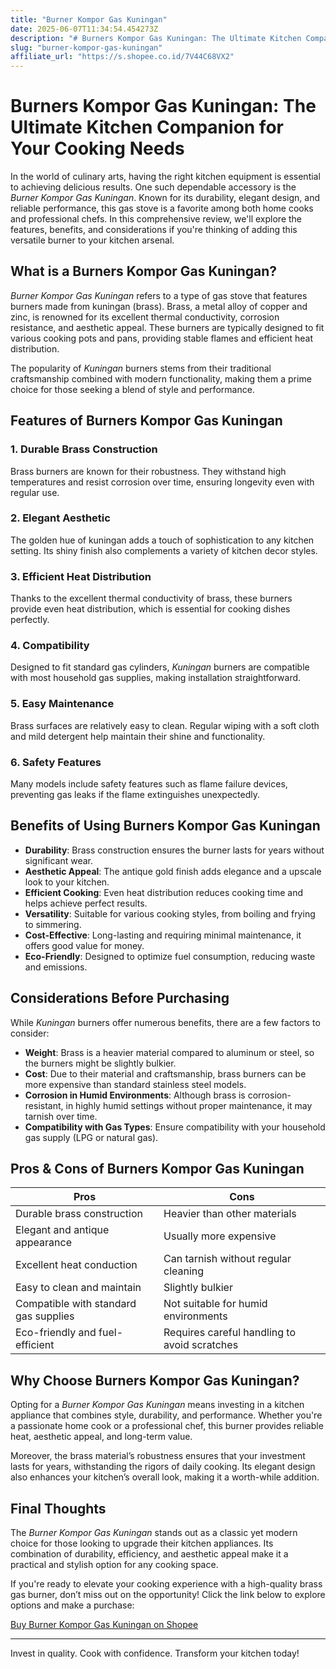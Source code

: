 ```yaml
---
title: "Burner Kompor Gas Kuningan"
date: 2025-06-07T11:34:54.454273Z
description: "# Burners Kompor Gas Kuningan: The Ultimate Kitchen Companion for Your Cooking Needs..."
slug: "burner-kompor-gas-kuningan"
affiliate_url: "https://s.shopee.co.id/7V44C68VX2"
---
```

# Burners Kompor Gas Kuningan: The Ultimate Kitchen Companion for Your Cooking Needs

In the world of culinary arts, having the right kitchen equipment is essential to achieving delicious results. One such dependable accessory is the *Burner Kompor Gas Kuningan*. Known for its durability, elegant design, and reliable performance, this gas stove is a favorite among both home cooks and professional chefs. In this comprehensive review, we'll explore the features, benefits, and considerations if you're thinking of adding this versatile burner to your kitchen arsenal.

## What is a Burners Kompor Gas Kuningan?

*Burner Kompor Gas Kuningan* refers to a type of gas stove that features burners made from kuningan (brass). Brass, a metal alloy of copper and zinc, is renowned for its excellent thermal conductivity, corrosion resistance, and aesthetic appeal. These burners are typically designed to fit various cooking pots and pans, providing stable flames and efficient heat distribution.

The popularity of *Kuningan* burners stems from their traditional craftsmanship combined with modern functionality, making them a prime choice for those seeking a blend of style and performance.

## Features of Burners Kompor Gas Kuningan

### 1. Durable Brass Construction
Brass burners are known for their robustness. They withstand high temperatures and resist corrosion over time, ensuring longevity even with regular use.

### 2. Elegant Aesthetic
The golden hue of kuningan adds a touch of sophistication to any kitchen setting. Its shiny finish also complements a variety of kitchen decor styles.

### 3. Efficient Heat Distribution
Thanks to the excellent thermal conductivity of brass, these burners provide even heat distribution, which is essential for cooking dishes perfectly.

### 4. Compatibility
Designed to fit standard gas cylinders, *Kuningan* burners are compatible with most household gas supplies, making installation straightforward.

### 5. Easy Maintenance
Brass surfaces are relatively easy to clean. Regular wiping with a soft cloth and mild detergent help maintain their shine and functionality.

### 6. Safety Features
Many models include safety features such as flame failure devices, preventing gas leaks if the flame extinguishes unexpectedly.

## Benefits of Using Burners Kompor Gas Kuningan

- **Durability**: Brass construction ensures the burner lasts for years without significant wear.
- **Aesthetic Appeal**: The antique gold finish adds elegance and a upscale look to your kitchen.
- **Efficient Cooking**: Even heat distribution reduces cooking time and helps achieve perfect results.
- **Versatility**: Suitable for various cooking styles, from boiling and frying to simmering.
- **Cost-Effective**: Long-lasting and requiring minimal maintenance, it offers good value for money.
- **Eco-Friendly**: Designed to optimize fuel consumption, reducing waste and emissions.

## Considerations Before Purchasing

While *Kuningan* burners offer numerous benefits, there are a few factors to consider:

- **Weight**: Brass is a heavier material compared to aluminum or steel, so the burners might be slightly bulkier.
- **Cost**: Due to their material and craftsmanship, brass burners can be more expensive than standard stainless steel models.
- **Corrosion in Humid Environments**: Although brass is corrosion-resistant, in highly humid settings without proper maintenance, it may tarnish over time.
- **Compatibility with Gas Types**: Ensure compatibility with your household gas supply (LPG or natural gas).

## Pros & Cons of Burners Kompor Gas Kuningan

| Pros                                   | Cons                                      |
|----------------------------------------|-------------------------------------------|
| Durable brass construction            | Heavier than other materials             |
| Elegant and antique appearance        | Usually more expensive                   |
| Excellent heat conduction             | Can tarnish without regular cleaning   |
| Easy to clean and maintain            | Slightly bulkier                        |
| Compatible with standard gas supplies | Not suitable for humid environments     |
| Eco-friendly and fuel-efficient       | Requires careful handling to avoid scratches |

## Why Choose Burners Kompor Gas Kuningan?

Opting for a *Burner Kompor Gas Kuningan* means investing in a kitchen appliance that combines style, durability, and performance. Whether you're a passionate home cook or a professional chef, this burner provides reliable heat, aesthetic appeal, and long-term value.

Moreover, the brass material’s robustness ensures that your investment lasts for years, withstanding the rigors of daily cooking. Its elegant design also enhances your kitchen’s overall look, making it a worth-while addition.

## Final Thoughts

The *Burner Kompor Gas Kuningan* stands out as a classic yet modern choice for those looking to upgrade their kitchen appliances. Its combination of durability, efficiency, and aesthetic appeal make it a practical and stylish option for any cooking space.

If you're ready to elevate your cooking experience with a high-quality brass gas burner, don’t miss out on the opportunity! Click the link below to explore options and make a purchase:

[Buy Burner Kompor Gas Kuningan on Shopee](https://s.shopee.co.id/7V44C68VX2)

---

Invest in quality. Cook with confidence. Transform your kitchen today!